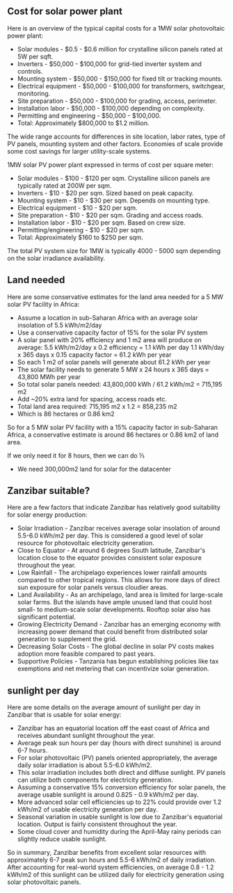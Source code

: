 
## Cost for solar power plant

Here is an overview of the typical capital costs for a 1MW solar photovoltaic power plant:

* Solar modules - $0.5 - $0.6 million for crystalline silicon panels rated at 5W per sqft.
* Inverters - $50,000 - $100,000 for grid-tied inverter system and controls.
* Mounting system - $50,000 - $150,000 for fixed tilt or tracking mounts.
* Electrical equipment - $50,000 - $100,000 for transformers, switchgear, monitoring.
* Site preparation - $50,000 - $100,000 for grading, access, perimeter.
* Installation labor - $50,000 - $100,000 depending on complexity.
* Permitting and engineering - $50,000 - $100,000.
* Total: Approximately $800,000 to $1.2 million.

The wide range accounts for differences in site location, labor rates, type of PV panels, mounting system and other factors. Economies of scale provide some cost savings for larger utility-scale systems.

1MW solar PV power plant expressed in terms of cost per square meter:

* Solar modules - $100 - $120 per sqm. Crystalline silicon panels are typically rated at 200W per sqm.
* Inverters - $10 - $20 per sqm. Sized based on peak capacity.
* Mounting system - $10 - $30 per sqm. Depends on mounting type.
* Electrical equipment - $10 - $20 per sqm.
* Site preparation - $10 - $20 per sqm. Grading and access roads.
* Installation labor - $10 - $20 per sqm. Based on crew size.
* Permitting/engineering - $10 - $20 per sqm.
* Total: Approximately $160 to $250 per sqm.

The total PV system size for 1MW is typically 4000 - 5000 sqm depending on the solar irradiance availability.




## Land needed

Here are some conservative estimates for the land area needed for a 5 MW solar PV facility in Africa:

* Assume a location in sub-Saharan Africa with an average solar insolation of 5.5 kWh/m2/day
* Use a conservative capacity factor of 15% for the solar PV system
* A solar panel with 20% efficiency and 1 m2 area will produce on average: 5.5 kWh/m2/day x 0.2 efficiency = 1.1 kWh per day 1.1 kWh/day x 365 days x 0.15 capacity factor = 61.2 kWh per year
* So each 1 m2 of solar panels will generate about 61.2 kWh per year
* The solar facility needs to generate 5 MW x 24 hours x 365 days = 43,800 MWh per year
* So total solar panels needed: 43,800,000 kWh / 61.2 kWh/m2 = 715,195 m2
* Add ~20% extra land for spacing, access roads etc.
* Total land area required: 715,195 m2 x 1.2 = 858,235 m2
* Which is 86 hectares or 0.86 km2

So for a 5 MW solar PV facility with a 15% capacity factor in sub-Saharan Africa, a conservative estimate is around 86 hectares or 0.86 km2 of land area.

If we only need it for 8 hours, then we can do ⅓



* We need 300,000m2 land for solar for the datacenter


## Zanzibar suitable?

Here are a few factors that indicate Zanzibar has relatively good suitability for solar energy production:

- Solar Irradiation - Zanzibar receives average solar insolation of around 5.5-6.0 kWh/m2 per day. This is considered a good level of solar resource for photovoltaic electricity generation.
- Close to Equator - At around 6 degrees South latitude, Zanzibar's location close to the equator provides consistent solar exposure throughout the year.
- Low Rainfall - The archipelago experiences lower rainfall amounts compared to other tropical regions. This allows for more days of direct sun exposure for solar panels versus cloudier areas.
- Land Availability - As an archipelago, land area is limited for large-scale solar farms. But the islands have ample unused land that could host small- to medium-scale solar developments. Rooftop solar also has significant potential.
- Growing Electricity Demand - Zanzibar has an emerging economy with increasing power demand that could benefit from distributed solar generation to supplement the grid.
- Decreasing Solar Costs - The global decline in solar PV costs makes adoption more feasible compared to past years.
- Supportive Policies - Tanzania has begun establishing policies like tax exemptions and net metering that can incentivize solar generation.

## sunlight per day

Here are some details on the average amount of sunlight per day in Zanzibar that is usable for solar energy:

- Zanzibar has an equatorial location off the east coast of Africa and receives abundant sunlight throughout the year.
- Average peak sun hours per day (hours with direct sunshine) is around 6-7 hours.
- For solar photovoltaic (PV) panels oriented appropriately, the average daily solar irradiation is about 5.5-6.0 kWh/m2.
- This solar irradiation includes both direct and diffuse sunlight. PV panels can utilize both components for electricity generation. 
- Assuming a conservative 15% conversion efficiency for solar panels, the average usable sunlight is around 0.825 - 0.9 kWh/m2 per day.
- More advanced solar cell efficiencies up to 22% could provide over 1.2 kWh/m2 of usable electricity generation per day.
- Seasonal variation in usable sunlight is low due to Zanzibar's equatorial location. Output is fairly consistent throughout the year.
- Some cloud cover and humidity during the April-May rainy periods can slightly reduce usable sunlight.

So in summary, Zanzibar benefits from excellent solar resources with approximately 6-7 peak sun hours and 5.5-6 kWh/m2 of daily irradiation. After accounting for real-world system efficiencies, on average 0.8 - 1.2 kWh/m2 of this sunlight can be utilized daily for electricity generation using solar photovoltaic panels.